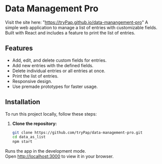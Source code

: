 # Data Management Pro

Visit the site here: "https://tryPap.github.io/data-manangement-pro"
A simple web application to manage a list of entries with customizable fields. Built with React and includes a feature to print the list of entries.

## Features

- Add, edit, and delete custom fields for entries.
- Add new entries with the defined fields.
- Delete individual entries or all entries at once.
- Print the list of entries.
- Responsive design.
- Use premade prototypes for faster usage.

## Installation

To run this project locally, follow these steps:

1. **Clone the repository:**

   ```sh
   git clone https://github.com/tryPap/data-management-pro.git
   cd data_as_list
   npm start

Runs the app in the development mode.\
Open [http://localhost:3000](http://localhost:3000) to view it in your browser.

